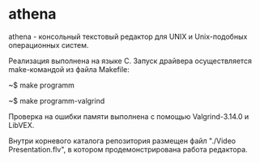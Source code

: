 # athena
athena - консольный текстовый редактор для UNIX и Unix-подобных операционных систем.

Реализация выполнена на языке C. Запуск драйвера осуществляется make-командой из файла Makefile:

~$ make programm

~$ make programm-valgrind

Проверка на ошибки памяти выполнена с помощью Valgrind-3.14.0 и LibVEX.

Внутри корневого каталога репозитория размещен файл "./Video Presentation.flv", в котором продемонстрирована работа редактора.
